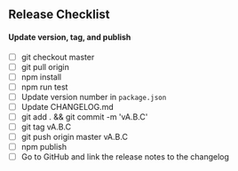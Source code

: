 ## Release Checklist

#### Update version, tag, and publish
- [ ] git checkout master
- [ ] git pull origin
- [ ] npm install
- [ ] npm run test
- [ ] Update version number in `package.json`
- [ ] Update CHANGELOG.md
- [ ] git add . && git commit -m 'vA.B.C'
- [ ] git tag vA.B.C
- [ ] git push origin master vA.B.C
- [ ] npm publish
- [ ] Go to GitHub and link the release notes to the changelog